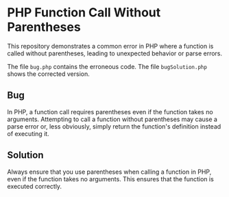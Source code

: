 # PHP Function Call Without Parentheses

This repository demonstrates a common error in PHP where a function is called without parentheses, leading to unexpected behavior or parse errors.

The file `bug.php` contains the erroneous code. The file `bugSolution.php` shows the corrected version.

## Bug

In PHP, a function call requires parentheses even if the function takes no arguments.  Attempting to call a function without parentheses may cause a parse error or, less obviously, simply return the function's definition instead of executing it.

## Solution

Always ensure that you use parentheses when calling a function in PHP, even if the function takes no arguments. This ensures that the function is executed correctly.